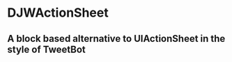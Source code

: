 DJWActionSheet
==============

A block based alternative to UIActionSheet in the style of TweetBot
-------------------------------------------------------------------
